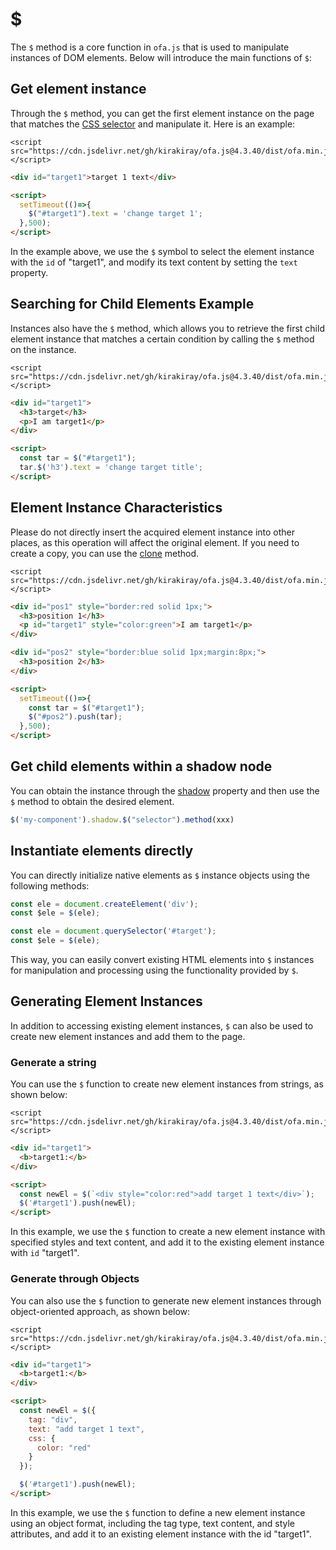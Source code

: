 # $

The `$` method is a core function in `ofa.js` that is used to manipulate instances of DOM elements. Below will introduce the main functions of `$`:

## Get element instance

Through the `$` method, you can get the first element instance on the page that matches the [CSS selector](https://developer.mozilla.org/en-US/docs/Web/CSS/CSS_selectors) and manipulate it. Here is an example:

<html-viewer>

```
<script src="https://cdn.jsdelivr.net/gh/kirakiray/ofa.js@4.3.40/dist/ofa.min.js"></script>
```

```html
<div id="target1">target 1 text</div>

<script>
  setTimeout(()=>{
    $("#target1").text = 'change target 1';
  },500);
</script>
```

</html-viewer>

In the example above, we use the `$` symbol to select the element instance with the `id` of "target1", and modify its text content by setting the `text` property.

## Searching for Child Elements Example

Instances also have the `$` method, which allows you to retrieve the first child element instance that matches a certain condition by calling the `$` method on the instance.

<html-viewer>

```
<script src="https://cdn.jsdelivr.net/gh/kirakiray/ofa.js@4.3.40/dist/ofa.min.js"></script>
```

```html
<div id="target1">
  <h3>target</h3>
  <p>I am target1</p>
</div>

<script>
  const tar = $("#target1");
  tar.$('h3').text = 'change target title';
</script>
```

</html-viewer>

## Element Instance Characteristics

Please do not directly insert the acquired element instance into other places, as this operation will affect the original element. If you need to create a copy, you can use the [clone](./clone.md) method.

<html-viewer>

```
<script src="https://cdn.jsdelivr.net/gh/kirakiray/ofa.js@4.3.40/dist/ofa.min.js"></script>
```

```html
<div id="pos1" style="border:red solid 1px;">
  <h3>position 1</h3>
  <p id="target1" style="color:green">I am target1</p>
</div>

<div id="pos2" style="border:blue solid 1px;margin:8px;">
  <h3>position 2</h3>
</div>

<script>
  setTimeout(()=>{
    const tar = $("#target1");
    $("#pos2").push(tar);
  },500);
</script>
```

</html-viewer>

## Get child elements within a shadow node

You can obtain the instance through the [shadow](./shadow.md) property and then use the `$` method to obtain the desired element.

```javascript
$('my-component').shadow.$("selector").method(xxx)
```
## Instantiate elements directly

You can directly initialize native elements as `$` instance objects using the following methods:

```javascript
const ele = document.createElement('div');
const $ele = $(ele);
```

```javascript
const ele = document.querySelector('#target');
const $ele = $(ele);
```

This way, you can easily convert existing HTML elements into `$` instances for manipulation and processing using the functionality provided by `$`.

## Generating Element Instances

In addition to accessing existing element instances, `$` can also be used to create new element instances and add them to the page.

### Generate a string

You can use the `$` function to create new element instances from strings, as shown below:

<html-viewer>

```
<script src="https://cdn.jsdelivr.net/gh/kirakiray/ofa.js@4.3.40/dist/ofa.min.js"></script>
```

```html
<div id="target1">
  <b>target1:</b>
</div>

<script>
  const newEl = $(`<div style="color:red">add target 1 text</div>`);
  $('#target1').push(newEl);
</script>
```

</html-viewer>

In this example, we use the `$` function to create a new element instance with specified styles and text content, and add it to the existing element instance with `id` "target1".

### Generate through Objects

You can also use the `$` function to generate new element instances through object-oriented approach, as shown below:

<html-viewer>

```
<script src="https://cdn.jsdelivr.net/gh/kirakiray/ofa.js@4.3.40/dist/ofa.min.js"></script>
```

```html
<div id="target1">
  <b>target1:</b>
</div>

<script>
  const newEl = $({
    tag: "div",
    text: "add target 1 text",
    css: {
      color: "red"
    }
  });

  $('#target1').push(newEl);
</script>
```

</html-viewer>

In this example, we use the `$` function to define a new element instance using an object format, including the tag type, text content, and style attributes, and add it to an existing element instance with the id "target1".